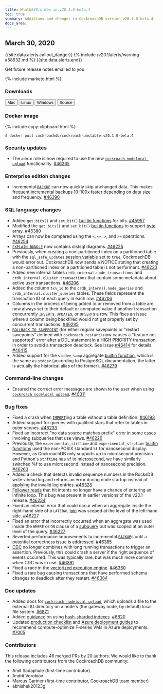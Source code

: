 ```yaml
---
title: What&#39;s New in v20.1.0-beta.4
toc: true
summary: Additions and changes in CockroachDB version v20.1.0-beta.4
docs_area: 
---
```


## March 30, 2020

{{site.data.alerts.callout_danger}}
{% include /v20.1/alerts/warning-a58932.md %}
{{site.data.alerts.end}}

Get future release notes emailed to you:

{% include marketo.html %}

### Downloads

<div id="os-tabs" class="clearfix os-tabs_button-outline-primary">
    <a href="https://binaries.cockroachdb.com/cockroach-v20.1.0-beta.4.darwin-10.9-amd64.tgz"><button id="mac" data-eventcategory="mac-binary-release-notes">Mac</button></a>
    <a href="https://binaries.cockroachdb.com/cockroach-v20.1.0-beta.4.linux-amd64.tgz"><button id="linux" data-eventcategory="linux-binary-release-notes">Linux</button></a>
    <a href="https://binaries.cockroachdb.com/cockroach-v20.1.0-beta.4.windows-6.2-amd64.zip"><button id="windows" data-eventcategory="windows-binary-release-notes">Windows</button></a>
    <a href="https://binaries.cockroachdb.com/cockroach-v20.1.0-beta.4.src.tgz"><button id="source" data-eventcategory="source-release-notes">Source</button></a>
</div>

### Docker image

{% include copy-clipboard.html %}
~~~shell
$ docker pull cockroachdb/cockroach-unstable:v20.1.0-beta.4
~~~


### Security updates

- The `admin` role is now required to use the new [`cockroach nodelocal upload`](../v20.1/cockroach-nodelocal-upload.html) functionality. [#46265][#46265]

### Enterprise edition changes

- Incremental [`BACKUP`](../v20.1/backup.html) can now quickly skip unchanged data. This makes frequent incremental backups 10-100x faster depending on data size and frequency. [#46390][#46390]

### SQL language changes

- Added `get_bits()` and `set_bit()` [builtin functions](../v20.1/functions-and-operators.html) for bits. [#45957][#45957]
- Modified the `get_bits()` and `set_bit()` [builtin functions](../v20.1/functions-and-operators.html) to support [byte array](../v20.1/sql-constants.html#byte-array-literals). [#46380][#46380]
- Arrays can now be compared using the `<`, `<=`, `>`, and `>=` operations. [#46254][#46254]
- [`EXPLAIN BUNDLE`](../v20.1/explain.html) now contains distsql diagrams. [#46225][#46225]
- Previously, when creating a non-partitioned index on a partitioned table with the `sql_safe_updates` [session variable](../v20.1/set-vars.html) set to `true`, CockroachDB would error out. CockroachDB now sends a NOTICE stating that creating a non-partitioned index on a partitioned table is not performant. [#46223][#46223]
- Added new internal tables `crdb_internal.node_transactions` and `crdb_internal.cluster_transactions` that contain some metadata about active user transactions. [#46206][#46206]
- Added the column `txn_id` to the `crdb_internal.node_queries` and   `crdb_internal.cluster_queries` tables. These fields represent the transaction ID of each query in each row. [#46206][#46206]
- Columns in the process of being added to or removed from a table are now always set to their default or computed value if another transaction concurrently [`INSERT`](../v20.1/insert.html)s, [`UPDATE`](../v20.1/update.html)s, or [`UPSERT`](../v20.1/upsert.html)s a row. This fixes an issue where a column being backfilled would not get properly set by concurrent transactions. [#46285][#46285]
- [`ROLLBACK TO SAVEPOINT`](../v20.1/rollback-transaction.html) (for either regular savepoints or "restart savepoints" defined with `cockroach_restart`) now causes a "feature not supported" error after a DDL statement in a HIGH PRIORITY transaction, in order to avoid a transaction deadlock. See issue [#46414][#46414] for details. [#46415][#46415]
- Added support for the `stddev_samp` aggregate [builtin function](../v20.1/functions-and-operators.html), which is the same as `stddev` (according to PostgreSQL documentation, the latter is actually the historical alias of the former). [#46279][#46279]

### Command-line changes

- Ensured the correct error messages are shown to the user when using [`cockroach nodelocal upload`](../v20.1/cockroach-nodelocal-upload.html). [#46311][#46311]

### Bug fixes

- Fixed a crash when [`IMPORT`](../v20.1/import.html)ing a table without a table definition. [#46193][#46193]
- Added support for queries with qualified stars that refer to tables in outer scopes. [#46233][#46233]
- Fixed an incorrect "no data source matches prefix" error in some cases involving subqueries that use views. [#46226][#46226]
- Previously, the `experimental_strftime` and `experimental_strptime` [builtin functions](../v20.1/functions-and-operators.html) used the non-POSIX standard `%f` for nanosecond display. However, as CockroachDB only supports up to microsecond precision and [Python's `strftime` has `%f` to microsecond](https://docs.python.org/3.9/library/datetime.html#strftime-strptime-behavior), we have similarly switched %f to use microsecond instead of nanosecond precision. [#46263][#46263]
- Added a check that detects invalid sequence numbers in the RocksDB write-ahead log and returns an error during node startup instead of applying the invalid log entries. [#46328][#46328]
- [Follower reads](../v20.1/follower-reads.html) that hit intents no longer have a chance of entering an infinite loop. This bug was present in earlier versions of the v20.1 release. [#46234][#46234]
- Fixed an internal error that could occur when an aggregate inside the right-hand side of a `LATERAL` [join](../v20.1/joins.html) was scoped at the level of the left-hand side. [#46227][#46227]
- Fixed an error that incorrectly occurred when an aggregate was used inside the `WHERE` or `ON` clause of a [subquery](../v20.1/subqueries.html) but was scoped at an outer level of the query. [#46227][#46227]
- Reverted performance improvements to incremental [`BACKUP`](../v20.1/backup.html)s until a potential correctness issue is addressed. [#46385][#46385]
- [CDC](../v20.1/change-data-capture.html) no longer combines with long running transactions to trigger an assertion. Previously, this could crash a server if the right sequence of events occurred. This was typically rare, but was much more common when CDC was in use. [#46391][#46391]
- Fixed a race in the [vectorized execution engine](../v20.1/vectorized-execution.html). [#46360][#46360]
- Fixed a rare bug causing transactions that have performed schema changes to deadlock after they restart. [#46384][#46384]

### Doc updates

- Added docs for [`cockroach nodelocal upload`](../v20.1/cockroach-nodelocal-upload.html), which uploads a file to the external IO directory on a node's (the gateway node, by default) local file system. [#6871][#6871]
- Added [guidance](../v20.1/create-table.html#create-a-table-with-a-hash-sharded-primary-index) on using [hash-sharded indexes](../v20.1/indexes.html#hash-sharded-indexes). [#6820][#6820]
- Updated [production checklist](../v20.1/recommended-production-settings.html#azure) and [Azure deployment guides](../v20.1/deploy-cockroachdb-on-microsoft-azure.html) to recommend compute-optimize F-series VMs in Azure deployments. [#7005][#7005]

### Contributors

This release includes 46 merged PRs by 20 authors.
We would like to thank the following contributors from the CockroachDB community:

- Amit Sadaphule (first-time contributor)
- Andrii Vorobiov
- Marcus Gartner (first-time contributor, CockroachDB team member)
- abhishek20123g

[#45957]: https://github.com/cockroachdb/cockroach/pull/45957
[#46193]: https://github.com/cockroachdb/cockroach/pull/46193
[#46206]: https://github.com/cockroachdb/cockroach/pull/46206
[#46223]: https://github.com/cockroachdb/cockroach/pull/46223
[#46225]: https://github.com/cockroachdb/cockroach/pull/46225
[#46226]: https://github.com/cockroachdb/cockroach/pull/46226
[#46227]: https://github.com/cockroachdb/cockroach/pull/46227
[#46233]: https://github.com/cockroachdb/cockroach/pull/46233
[#46234]: https://github.com/cockroachdb/cockroach/pull/46234
[#46254]: https://github.com/cockroachdb/cockroach/pull/46254
[#46263]: https://github.com/cockroachdb/cockroach/pull/46263
[#46265]: https://github.com/cockroachdb/cockroach/pull/46265
[#46274]: https://github.com/cockroachdb/cockroach/pull/46274
[#46279]: https://github.com/cockroachdb/cockroach/pull/46279
[#46285]: https://github.com/cockroachdb/cockroach/pull/46285
[#46311]: https://github.com/cockroachdb/cockroach/pull/46311
[#46328]: https://github.com/cockroachdb/cockroach/pull/46328
[#46337]: https://github.com/cockroachdb/cockroach/pull/46337
[#46360]: https://github.com/cockroachdb/cockroach/pull/46360
[#46380]: https://github.com/cockroachdb/cockroach/pull/46380
[#46384]: https://github.com/cockroachdb/cockroach/pull/46384
[#46385]: https://github.com/cockroachdb/cockroach/pull/46385
[#46390]: https://github.com/cockroachdb/cockroach/pull/46390
[#46391]: https://github.com/cockroachdb/cockroach/pull/46391
[#46414]: https://github.com/cockroachdb/cockroach/issues/46414
[#46415]: https://github.com/cockroachdb/cockroach/pull/46415
[#46423]: https://github.com/cockroachdb/cockroach/pull/46423
[#6871]: https://github.com/cockroachdb/docs/pull/6871
[#6820]: https://github.com/cockroachdb/docs/pull/6820
[#7005]: https://github.com/cockroachdb/docs/pull/7005
